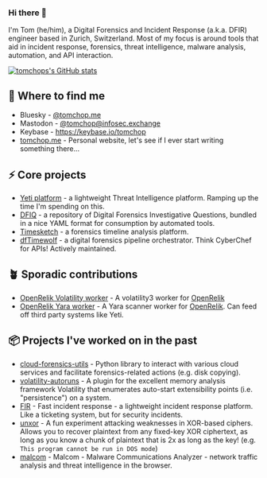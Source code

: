 ### Hi there 👋

<!--
**tomchop/tomchop** is a ✨ _special_ ✨ repository because its `README.md` (this file) appears on your GitHub profile.

Here are some ideas to get you started:

- 🔭 I’m currently working on ...
- 🌱 I’m currently learning ...
- 👯 I’m looking to collaborate on ...
- 🤔 I’m looking for help with ...
- 💬 Ask me about ...
-  How to reach me: ...
- 😄 Pronouns: ...
- ⚡ Fun fact: ...
-->

I'm Tom (he/him), a Digital Forensics and Incident Response (a.k.a. DFIR) engineer based in Zurich, Switzerland. Most of my focus is around tools that aid in incident response, forensics, threat intelligence, malware analysis, automation, and API interaction.

[![tomchops's GitHub stats](https://github-readme-stats.vercel.app/api?username=tomchop&show_icons=true)](https://github.com/tomchop)

## 📯 Where to find me 

* Bluesky - [@tomchop.me](https://bsky.app/profile/tomchop.me)
* Mastodon - [@tomchop@infosec.exchange](https://infosec.exchange/@tomchop)
* Keybase - https://keybase.io/tomchop
* [tomchop.me](https://tomchop.me) - Personal website, let's see if I ever start writing something there...

## ⚡️ Core projects

* [Yeti platform](https://github.com/yeti-platform) - a lightweight Threat Intelligence platform. Ramping up the time I'm spending on this.
* [DFIQ](https://dfiq.org) - a repository of Digital Forensics Investigative Questions, bundled in a nice YAML format for consumption by automated tools.
* [Timesketch](https://github.com/google/timesketch/) - a forensics timeline analysis platform.
* [dfTimewolf](https://github.com/log2timeline/dftimewolf) - a digital forensics pipeline orchestrator. Think CyberChef for APIs! Actively maintained.

## 🪴 Sporadic contributions

* [OpenRelik Volatility worker](https://github.com/tomchop/openrelik-worker-volatility) - A volatility3 worker for [OpenRelik](https://openrelik.org)
* [OpenRelik Yara worker](https://github.com/tomchop/openrelik-worker-yara-scan) - A Yara scanner worker for [OpenRelik](https://openrelik.org). Can feed off third party systems like Yeti.

## 📦 Projects I've worked on in the past 

* [cloud-forensics-utils](https://github.com/google/cloud-forensics-utils) - Python library to interact with various cloud services and facilitate forensics-related actions (e.g. disk copying).
* [volatility-autoruns](https://github.com/tomchop/volatility-autoruns) - A plugin for the excellent memory analysis framework Volatility that enumerates auto-start extensibility points (i.e. "persistence") on a system.
* [FIR](https://github.com/certsocietegenerale/FIR) - Fast incident response - a lightweight incident response platform. Like a ticketing system, but for security incidents.
* [unxor](https://github.com/tomchop/unxor) - A fun experiment attacking weaknesses in XOR-based ciphers. Allows you to recover plaintext from any fixed-key XOR ciphertext, as long as you know a chunk of plaintext that is 2x as long as the key! (e.g. `This program cannot be run in DOS mode`)
* [malcom](https://github.com/tomchop/malcom) - Malcom - Malware Communications Analyzer - network traffic analysis and threat intelligence in the browser.

